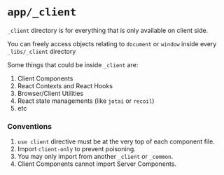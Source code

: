 # `app/_client`

`_client` directory is for everything that is only available on client side.

You can freely access objects relating to `document` or `window` inside every `_libs/_client` directory

Some things that could be inside `_client` are:

1. Client Components
2. React Contexts and React Hooks
3. Browser/Client Utilities
4. React state managements (like `jotai` or `recoil`)
5. etc

### Conventions

1. `use client` directive must be at the very top of each component file.
2. Import `client-only` to prevent poisoning.
3. You may only import from another `_client` or `_common`.
4. Client Components cannot import Server Components.
